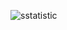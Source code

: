 
![sstatistic](https://user-images.githubusercontent.com/95981303/209170354-677a11a4-c693-4ba4-a4ef-bdec18e1ef71.png)
